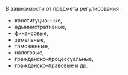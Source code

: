 В зависимости от предмета регулирования :

- конституционные,
- административные,
- финансовые,
- земельные,
- таможенные,
- налоговые,
- гражданско-процессуальные,
- гражданско-правовые и др.

